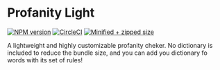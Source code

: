 # Profanity Light

[![NPM version](https://badgen.net/npm/v/profanity-light)](https://www.npmjs.com/package/profanity-light)
[![CircleCI](https://circleci.com/gh/ramiel/profanity-light.svg?style=shield&circle-token=a021f959a4ef34279c2ac4ac0e5070ed27e2d264)](https://circleci.com/gh/ramiel/profanity-light)
[![Minified + zipped size](https://badgen.net/bundlephobia/minzip/profanity-light)](https://bundlephobia.com/result?p=profanity-light)

A lightweight and highly customizable profanity cheker. No dictionary is included to reduce the bundle size, and you can add you dictionary fo words with its set of rules!
